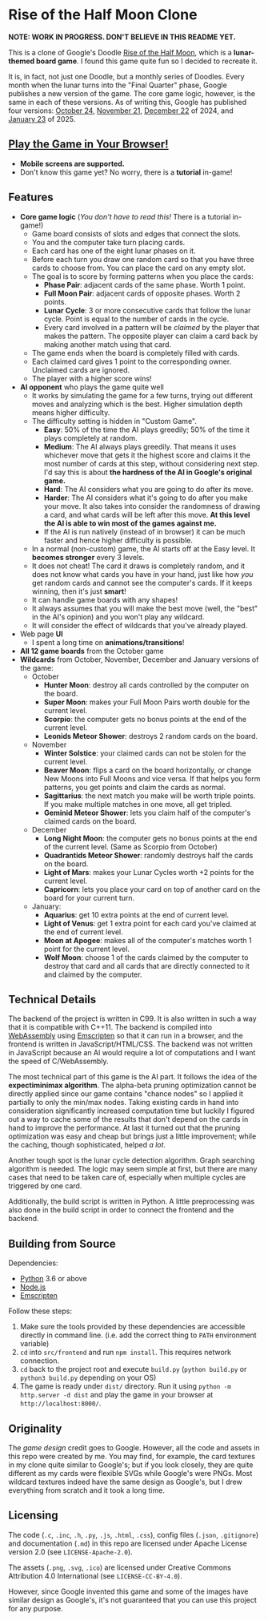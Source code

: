 # Rise of the Half Moon Clone

**NOTE: WORK IN PROGRESS. DON'T BELIEVE IN THIS README YET.**

This is a clone of Google's Doodle [Rise of the Half Moon][doodle1], which is a
**lunar-themed board game**. I found this game quite fun so I decided to
recreate it.

It is, in fact, not just one Doodle, but a monthly series of Doodles. Every
month when the lunar turns into the "Final Quarter" phase, Google publishes a
new version of the game. The core game logic, however, is the same in each of
these versions. As of writing this, Google has published four versions:
[October 24][doodle1], [November 21][doodle2], [December 22][doodle3] of 2024,
and [January 23][doodle4] of 2025.

[doodle1]: https://doodles.google/doodle/rise-of-the-half-moon/
[doodle2]: https://doodles.google/doodle/rise-of-the-half-moon-november/
[doodle3]: https://doodles.google/doodle/rise-of-the-half-moon-december/
[doodle4]: https://doodles.google/doodle/celebrating-the-rise-of-the-half-moon-jan/

## [Play the Game in Your Browser!][demo]

* **Mobile screens are supported.**
* Don't know this game yet? No worry, there is a **tutorial** in-game!

[demo]: https://example.com/

## Features

* **Core game logic** (*You don't have to read this!* There is a tutorial
  in-game!)
  - Game board consists of slots and edges that connect the slots.
  - You and the computer take turn placing cards.
  - Each card has one of the eight lunar phases on it.
  - Before each turn you draw one random card so that you have three cards to
    choose from. You can place the card on any empty slot.
  - The goal is to score by forming patterns when you place the cards:
    * **Phase Pair**: adjacent cards of the same phase. Worth 1 point.
    * **Full Moon Pair**: adjacent cards of opposite phases. Worth 2 points.
    * **Lunar Cycle**: 3 or more consecutive cards that follow the lunar cycle.
      Point is equal to the number of cards in the cycle.
    * Every card involved in a pattern will be *claimed* by the player that
      makes the pattern. The opposite player can claim a card back by making
      another match using that card.
  - The game ends when the board is completely filled with cards.
  - Each claimed card gives 1 point to the corresponding owner. Unclaimed cards
    are ignored.
  - The player with a higher score wins!
* **AI opponent** who plays the game quite well
  - It works by simulating the game for a few turns, trying out different moves
    and analyzing which is the best. Higher simulation depth means higher
    difficulty.
  - The difficulty setting is hidden in "Custom Game".
    * **Easy**: 50% of the time the AI plays greedily; 50% of the time it plays
      completely at random.
    * **Medium**: The AI always plays greedily. That means it uses whichever
      move that gets it the highest score and claims it the most number of
      cards at this step, without considering next step. I'd say this is about
      **the hardness of the AI in Google's original game.**
    * **Hard**: The AI considers what you are going to do after its move.
    * **Harder**: The AI considers what it's going to do after you make your
      move. It also takes into consider the randomness of drawing a card, and
      what cards will be left after this move.
      **At this level the AI is able to win most of the games against me.**
    * If the AI is run natively (instead of in browser) it can be much faster
      and hence higher difficulty is possible.
  - In a normal (non-custom) game, the AI starts off at the Easy level. It
    **becomes stronger** every 3 levels.
  - It does not cheat! The card it draws is completely random, and it does not
    know what cards you have in your hand, just like how *you* get random cards
    and cannot see the computer's cards. If it keeps winning, then it's just
    **smart**!
  - It can handle game boards with any shapes!
  - It always assumes that you will make the best move (well, the "best" in the
    AI's opinion) and you won't play any wildcard.
  - It will consider the effect of wildcards that you've already played.
* Web page **UI**
  - I spent a long time on **animations/transitions**!
* **All 12 game boards** from the October game
* **Wildcards** from October, November, December and January versions of the
  game:
  - October
    * **Hunter Moon**: destroy all cards controlled by the computer on the
      board.
    * **Super Moon**: makes your Full Moon Pairs worth double for the current
      level.
    * **Scorpio**: the computer gets no bonus points at the end of the current
      level.
    * **Leonids Meteor Shower**: destroys 2 random cards on the board.
  - November
    * **Winter Solstice**: your claimed cards can not be stolen for the current
      level.
    * **Beaver Moon**: flips a card on the board horizontally, or change New
      Moons into Full Moons and vice versa. If that helps you form patterns,
      you get points and claim the cards as normal.
    * **Sagittarius**: the next match you make will be worth triple points. If
      you make multiple matches in one move, all get tripled.
    * **Geminid Meteor Shower**: lets you claim half of the computer's claimed
      cards on the board.
  - December
    * **Long Night Moon**: the computer gets no bonus points at the end of the
      current level. (Same as Scorpio from October)
    * **Quadrantids Meteor Shower**: randomly destroys half the cards on the
      board.
    * **Light of Mars**: makes your Lunar Cycles worth +2 points for the
      current level.
    * **Capricorn**: lets you place your card on top of another card on the
      board for your current turn.
  - January:
    * **Aquarius**: get 10 extra points at the end of current level.
    * **Light of Venus**: get 1 extra point for each card you've claimed at the
      end of current level.
    * **Moon at Apogee**: makes all of the computer's matches worth 1 point for
      the current level.
    * **Wolf Moon**: choose 1 of the cards claimed by the computer to destroy
      that card and all cards that are directly connected to it and claimed by
      the computer.

## Technical Details

The backend of the project is written in C99. It is also written in such a way
that it is compatible with C++11. The backend is compiled into
[WebAssembly][wasm] using [Emscripten][emscripten] so that it can run in a
browser, and the frontend is written in JavaScript/HTML/CSS. The backend was
not written in JavaScript because an AI would require a lot of computations and
I want the speed of C/WebAssembly.

The most technical part of this game is the AI part. It follows the idea of the
**expectiminimax algorithm**. The alpha-beta pruning optimization cannot be
directly applied since our game contains "chance nodes" so I applied it
partially to only the min/max nodes. Taking existing cards in hand into
consideration significantly increased computation time but luckily I figured
out a way to cache some of the results that don't depend on the cards in hand
to improve the performance. At last it turned out that the pruning optimization
was easy and cheap but brings just a little improvement; while the caching,
though sophisticated, helped *a lot*.

Another tough spot is the lunar cycle detection algorithm. Graph searching
algorithm is needed. The logic may seem simple at first, but there are many
cases that need to be taken care of, especially when multiple cycles are
triggered by one card.

Additionally, the build script is written in Python. A little preprocessing was
also done in the build script in order to connect the frontend and the backend.

[wasm]: https://webassembly.org/
[emscripten]: https://emscripten.org/

## Building from Source

Dependencies:

* [Python](https://www.python.org/) 3.6 or above
* [Node.js](https://nodejs.org/)
* [Emscripten][emscripten]

Follow these steps:

1. Make sure the tools provided by these dependencies are accessible directly
   in command line. (i.e. add the correct thing to `PATH` environment variable)
2. `cd` into `src/frontend` and run `npm install`. This requires network
   connection.
3. `cd` back to the project root and execute `build.py` (`python build.py` or
   `python3 build.py` depending on your OS)
4. The game is ready under `dist/` directory. Run it using
   `python -m http.server -d dist` and play the game in your browser at
   `http://localhost:8000/`.

## Originality

The *game design* credit goes to Google. However, all the code and assets in
this repo were created by me. You may find, for example, the card textures in
my clone quite similar to Google's; but if you look closely, they are quite
different as my cards were flexible SVGs while Google's were PNGs. Most
wildcard textures indeed have the same design as Google's, but I drew
everything from scratch and it took a long time.

## Licensing

The code (`.c`, `.inc`, `.h`, `.py`, `.js`, `.html`, `.css`), config files
(`.json`, `.gitignore`) and documentation (`.md`) in this repo are licensed
under Apache License version 2.0 (see `LICENSE-Apache-2.0`).

The assets (`.png`, `.svg`, `.ico`) are licensed under Creative Commons
Attribution 4.0 International (see `LICENSE-CC-BY-4.0`).

However, since Google invented this game and some of the images have similar
design as Google's, it's not guaranteed that you can use this project for any
purpose.
